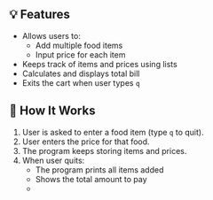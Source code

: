 
## 💡 Features

- Allows users to:
  - Add multiple food items
  - Input price for each item
- Keeps track of items and prices using lists
- Calculates and displays total bill
- Exits the cart when user types `q`

## 🔧 How It Works

1. User is asked to enter a food item (type `q` to quit).
2. User enters the price for that food.
3. The program keeps storing items and prices.
4. When user quits:
   - The program prints all items added
   - Shows the total amount to pay
   - 
